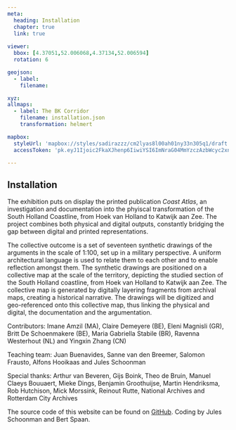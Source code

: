 ```yaml
---
meta:
  heading: Installation
  chapter: true
  link: true
  
viewer:
  bbox: [4.37051,52.006068,4.37134,52.006594]
  rotation: 6

geojson:
  - label:
    filename: 

xyz:
allmaps:
  - label: The BK Corridor
    filename: installation.json
    transformation: helmert

mapbox:
  styleUrl: 'mapbox://styles/sadirazzz/cm2lyas8l00ah01ny33n305q1/draft'
  accessToken: 'pk.eyJ1Ijoic2FkaXJhenp6IiwiYSI6ImNraG04MmYzczAzbWcyc2xndzU5Y2F2b2cifQ.rzt5vksSmX0ExoTkx6X1xQ'

---
```


## Installation

The exhibition puts on display the printed publication _Coast Atlas_, an investigation and documentation into the phyiscal transformation of the South Holland Coastline, from Hoek van Holland to Katwijk aan Zee. The project combines both physical and digital outputs, constantly bridging the gap between digital and printed representations.

The collective outcome is a set of seventeen synthetic drawings of the arguments in the scale of 1:100, set up in a military perspective. A uniform architectural language is used to relate them to each other and to enable reflection amongst them. The synthetic drawings are positioned on a collective map at the scale of the territory, depicting the studied section of the South Holland coastline, from Hoek van Holland to Katwijk aan Zee. The collective map is generated by digitally layering fragments from archival maps, creating a historical narrative. The drawings will be digitized and geo-referenced onto this collective map, thus linking the physical and digital, the documentation and the argumentation.

Contributors: Imane Amzil (MA), Claire Demeyere (BE), Eleni Magnisli (GR), Britt De Schoenmakere (BE), Maria Gabriella Stabile (BR), Ravenna Westerhout (NL) and Yingxin Zhang (CN)

Teaching team: Juan Buenavides, Sanne van den Breemer, Salomon Frausto, Alfons Hooikaas and Jules Schoonman

Special thanks: Arthur van Beveren, Gijs Boink, Theo de Bruin, Manuel Claeys Bouuaert, Mieke Dings, Benjamin Groothuijse, Martin Hendriksma, Rob Hutchison, Mick Morssink, Reinout Rutte, National Archives and Rotterdam City Archives

The source code of this website can be found on [GitHub](https://github.com/theberlage/coast-atlas-app). Coding by Jules Schoonman and Bert Spaan.
